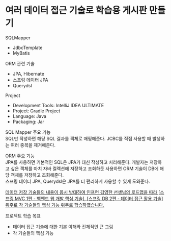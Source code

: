# 여러 데이터 접근 기술로 학습용 게시판 만들기

SQLMapper  
- JdbcTemplate  
- MyBatis  

ORM 관련 기술  
- JPA, Hibernate  
- 스프링 데이터 JPA  
- Querydsl  

Project  
- Development Tools: IntelliJ IDEA ULTIMATE  
- Project: Gradle Project  
- Language: Java  
- Packaging: Jar  


SQL Mapper 주요 기능  
SQL만 작성하면 해당 SQL 결과를 객체로 매핑해준다. JCBC를 직접 사용할 때 발생하는 여러 중복을 제거해준다.

ORM 주요 기능  
JPA를 사용하면 기본적인 SQL은 JPA가 대신 작성하고 처리해준다. 개발자는 저장하고 싶은 객체를 마치 자바 컬렉션에 저장하고 조회하듯 사용하면 ORM 기술이 DB에 해당 객체를 저장하고 조회해준다.  
스프링 데이터 JPA, Querydsl은 JPA를 더 편리하게 사용할 수 있게 도와준다.  

<u>
데이터 저장 기술들의 내용이 몹시 방대하여 인프런 김영한 선생님의 로드맵을 따라 [스프링 MVC 1편 - 백엔드 웹 개발 핵심 기술], [스프링 DB 2편 - 데이터 접근 활용 기술] 위주로 각 기술들의 핵심 기능 위주로 학습하였습니다.</u>  


프로젝트 학습 목표
- 데이터 접근 기술에 대한 기본 이해와 전체적인 큰 그림  
- 각 기술들의 핵심 기능
